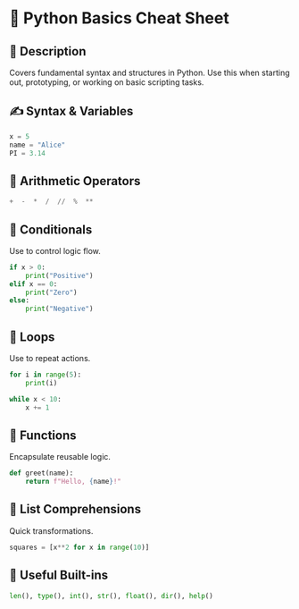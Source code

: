 # 🐍 Python Basics Cheat Sheet

## 📌 Description
Covers fundamental syntax and structures in Python. Use this when starting out, prototyping, or working on basic scripting tasks.

## ✍️ Syntax & Variables
```python
x = 5
name = "Alice"
PI = 3.14
```

## 🧮 Arithmetic Operators
```python
+  -  *  /  //  %  **
```

## 🔁 Conditionals
Use to control logic flow.
```python
if x > 0:
    print("Positive")
elif x == 0:
    print("Zero")
else:
    print("Negative")
```

## 🔁 Loops
Use to repeat actions.
```python
for i in range(5):
    print(i)

while x < 10:
    x += 1
```

## 🧰 Functions
Encapsulate reusable logic.
```python
def greet(name):
    return f"Hello, {name}!"
```

## 🧠 List Comprehensions
Quick transformations.
```python
squares = [x**2 for x in range(10)]
```

## 🔎 Useful Built-ins
```python
len(), type(), int(), str(), float(), dir(), help()
```
